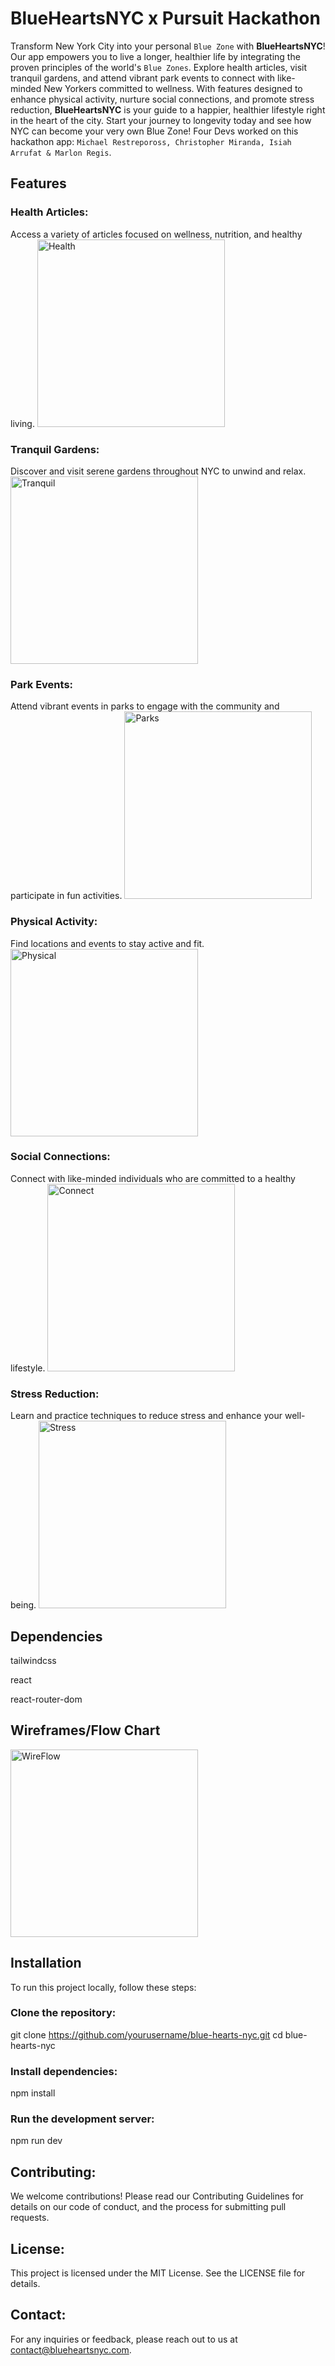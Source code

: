 # BlueHeartsNYC x Pursuit Hackathon
Transform New York City into your personal `Blue Zone` with **BlueHeartsNYC**! Our app empowers you to live a longer, healthier life by integrating the proven principles of the world's `Blue Zones`. Explore health articles, visit tranquil gardens, and attend vibrant park events to connect with like-minded New Yorkers committed to wellness. With features designed to enhance physical activity, nurture social connections, and promote stress reduction, **BlueHeartsNYC** is your guide to a happier, healthier lifestyle right in the heart of the city. Start your journey to longevity today and see how NYC can become your very own Blue Zone! Four Devs worked on this hackathon app: `Michael Restrepoross, Christopher Miranda, Isiah Arrufat & Marlon Regis`.

## Features
### Health Articles: 
Access a variety of articles focused on wellness, nutrition, and healthy living.
<img src="https://res.cloudinary.com/dgifdj6nx/image/upload/v1717692433/BlueHeartsNYC-EatWisely_ut3vlf.jpg" alt="Health" width="300" height="300">

### Tranquil Gardens: 
Discover and visit serene gardens throughout NYC to unwind and relax.
<img src="https://res.cloudinary.com/dgifdj6nx/image/upload/v1717692433/BlueHeartsNYC-MoveNaturally_duwdd7.jpg" alt="Tranquil" width="300" height="300">

### Park Events: 
Attend vibrant events in parks to engage with the community and participate in fun activities.
<img src="https://res.cloudinary.com/dgifdj6nx/image/upload/v1717692432/BlueHeartsNYC-Slide-connect_cmvwao.jpg" alt="Parks" width="300" height="300">

### Physical Activity: 
Find locations and events to stay active and fit.
<img src="https://res.cloudinary.com/dgifdj6nx/image/upload/v1717951121/BlueHeartsNYC-GIFConnect_hcso48.gif" alt="Physical" width="300" height="300">

### Social Connections: 
Connect with like-minded individuals who are committed to a healthy lifestyle.
<img src="https://res.cloudinary.com/dgifdj6nx/image/upload/v1717951121/BlueHeartsNYC-GIFConnect_hcso48.gif" alt="Connect" width="300" height="300">

### Stress Reduction: 
Learn and practice techniques to reduce stress and enhance your well-being.
<img src="https://res.cloudinary.com/dgifdj6nx/image/upload/v1717784086/BlueHeartsNYC-GIFOutlook_yvntbi.gif" alt="Stress" width="300" height="300">

## Dependencies
tailwindcss

react

react-router-dom

## Wireframes/Flow Chart
<img src="https://res.cloudinary.com/dgifdj6nx/image/upload/v1717950824/BlueHeartsNYC-Screenshot_2_fivhth.png" alt="WireFlow" width="300" height="300">

## Installation
To run this project locally, follow these steps:

### Clone the repository:
git clone https://github.com/yourusername/blue-hearts-nyc.git
cd blue-hearts-nyc

### Install dependencies:
npm install

### Run the development server:
npm run dev

## Contributing:
We welcome contributions! Please read our Contributing Guidelines for details on our code of conduct, and the process for submitting pull requests.

 ## License:
This project is licensed under the MIT License. See the LICENSE file for details.

## Contact:
For any inquiries or feedback, please reach out to us at contact@blueheartsnyc.com.